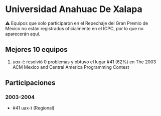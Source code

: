 # Universidad Anahuac De Xalapa

:warning: Equipos que solo participaron en el Repechaje del Gran Premio de México no están registrados oficialmente en el ICPC, por lo que no aparecerán aquí.

## Mejores 10 equipos

1. _uax-t_: resolvió 0 problemas y obtuvo el lugar #41 (62%) en The 2003 ACM Mexico and Central America Programming Contest

## Participaciones

### 2003-2004

- #41 uax-t (Regional)



